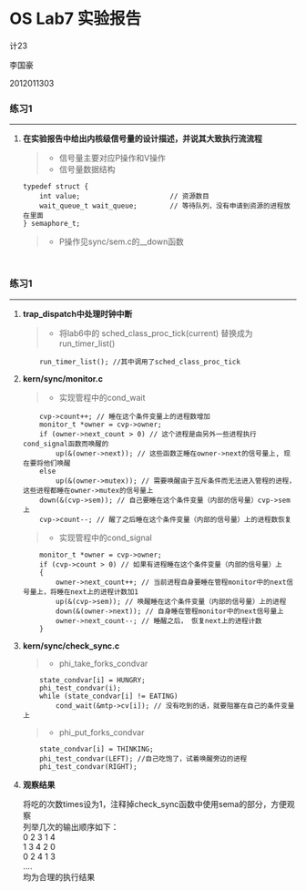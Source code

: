 # OS Lab7 实验报告

计23

李国豪

2012011303

### 练习1
---
1.	<b>在实验报告中给出内核级信号量的设计描述，并说其大致执行流流程</b>

	> * 信号量主要对应P操作和V操作
	> * 信号量数据结构
	```
	typedef struct {
		int value;						// 资源数目
		wait_queue_t wait_queue;		// 等待队列，没有申请到资源的进程放在里面
	} semaphore_t;
	```
	> * P操作见sync/sem.c的__down函数
	```


### 练习1
---
1.	<b>trap_dispatch中处理时钟中断</b>

    > * 将lab6中的 sched_class_proc_tick(current) 替换成为 run_timer_list()
    ```
        run_timer_list(); //其中调用了sched_class_proc_tick
    ```

2.	<b>kern/sync/monitor.c</b>

    > * 实现管程中的cond_wait
    ```
        cvp->count++; // 睡在这个条件变量上的进程数增加
        monitor_t *owner = cvp->owner;
        if (owner->next_count > 0) // 这个进程是由另外一些进程执行cond_signal函数而唤醒的
            up(&(owner->next)); // 这些函数正睡在owner->next的信号量上, 现在要将他们唤醒
        else
            up(&(owner->mutex)); // 需要唤醒由于互斥条件而无法进入管程的进程，这些进程都睡在owner->mutex的信号量上
        down(&(cvp->sem)); // 自己要睡在这个条件变量（内部的信号量）cvp->sem上
        cvp->count--; // 醒了之后睡在这个条件变量（内部的信号量）上的进程数恢复
    ```
    > * 实现管程中的cond_signal
    ```
        monitor_t *owner = cvp->owner;
        if (cvp->count > 0) // 如果有进程睡在这个条件变量（内部的信号量）上
        {
            owner->next_count++; // 当前进程自身要睡在管程monitor中的next信号量上，将睡在next上的进程计数加1
            up(&(cvp->sem)); // 唤醒睡在这个条件变量（内部的信号量）上的进程
            down(&(owner->next)); // 自身睡在管程monitor中的next信号量上
            owner->next_count--; // 睡醒之后， 恢复next上的进程计数
        }
    ```

3.	<b>kern/sync/check_sync.c</b>

    > * phi_take_forks_condvar
    ```
        state_condvar[i] = HUNGRY;
        phi_test_condvar(i);
        while (state_condvar[i] != EATING)
            cond_wait(&mtp->cv[i]); // 没有吃到的话，就要阻塞在自己的条件变量上
    ```
    > * phi_put_forks_condvar
    ```
        state_condvar[i] = THINKING;
        phi_test_condvar(LEFT); //自己吃饱了，试着唤醒旁边的进程
        phi_test_condvar(RIGHT);
    ```

4.	<b>观察结果</b>

    将吃的次数times设为1，注释掉check_sync函数中使用sema的部分，方便观察<br/>
    列举几次的输出顺序如下：<br/>
    0 2 3 1 4<br/>
    1 3 4 2 0<br/>
    0 2 4 1 3<br/>
    ....<br/>
    均为合理的执行结果

